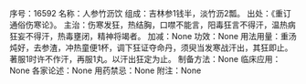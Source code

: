 序号：16592
名称：人参竹沥饮
组成：吉林参1钱半，淡竹沥2瓢。
出处：《重订通俗伤寒论》。
主治：伤寒发狂，热结胸，口噤不能言，阳毒狂言不得汗，温热病狂妄不得汗，热毒壅闭，精神将竭者。
加减：None
功效：None
用法用量：重汤炖好，去参渣，冲热童便1杯，调下狂证夺命丹，须臾当发寒战汗出，其狂即止。著服1时许不作汗，再服1丸。以汗出狂定为止。
制备方法：None
临床应用：None
各家论述：None
用药禁忌：None
附注：None
